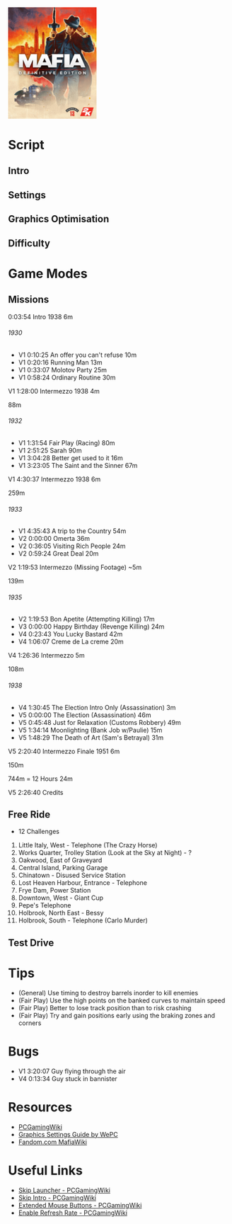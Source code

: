 <img src="Mafia_Definitive_Edition_cover.jpg" width="200" />

# Script

## Intro

## Settings

## Graphics Optimisation

## Difficulty

# Game Modes

## Missions

0:03:54 Intro 1938 6m

###### 1930
- V1 0:10:25 An offer you can't refuse 10m
- V1 0:20:16 Running Man 13m
- V1 0:33:07 Molotov Party 25m
- V1 0:58:24 Ordinary Routine 30m

V1 1:28:00 Intermezzo 1938 4m

88m

###### 1932
- V1 1:31:54 Fair Play (Racing) 80m
- V1 2:51:25 Sarah 90m
- V1 3:04:28 Better get used to it 16m
- V1 3:23:05 The Saint and the Sinner 67m

V1 4:30:37 Intermezzo 1938 6m

259m

###### 1933
- V1 4:35:43 A trip to the Country 54m
- V2 0:00:00 Omerta 36m
- V2 0:36:05 Visiting Rich People 24m
- V2 0:59:24 Great Deal 20m

V2 1:19:53 Intermezzo (Missing Footage) ~5m

139m

###### 1935
- V2 1:19:53 Bon Apetite (Attempting Killing) 17m
- V3 0:00:00 Happy Birthday (Revenge Killing) 24m
- V4 0:23:43 You Lucky Bastard 42m
- V4 1:06:07 Creme de La creme 20m

V4 1:26:36 Intermezzo 5m

108m

###### 1938
- V4 1:30:45 The Election Intro Only (Assassination) 3m
- V5 0:00:00 The Election (Assassination) 46m
- V5 0:45:48 Just for Relaxation (Customs Robbery) 49m
- V5 1:34:14 Moonlighting (Bank Job w/Paulie) 15m
- V5 1:48:29 The Death of Art (Sam's Betrayal) 31m

V5 2:20:40 Intermezzo Finale 1951 6m

150m

744m = 12 Hours 24m

V5 2:26:40 Credits

## Free Ride
- 12 Challenges

1. Little Italy, West - Telephone (The Crazy Horse)
2. Works Quarter, Trolley Station (Look at the Sky at Night) - ?
3. Oakwood, East of Graveyard
4. Central Island, Parking Garage
5. Chinatown - Disused Service Station
6. Lost Heaven Harbour, Entrance - Telephone
7. Frye Dam, Power Station
8. Downtown, West - Giant Cup
9. Pepe's Telephone
10. Holbrook, North East - Bessy
11. Holbrook, South - Telephone (Carlo Murder)

## Test Drive

# Tips
- (General) Use timing to destroy barrels inorder to kill enemies
- (Fair Play) Use the high points on the banked curves to maintain speed
- (Fair Play) Better to lose track position than to risk crashing
- (Fair Play) Try and gain positions early using the braking zones and corners

# Bugs

- V1 3:20:07 Guy flying through the air
- V4 0:13:34 Guy stuck in bannister

# Resources
- [PCGamingWiki](https://www.pcgamingwiki.com/wiki/Mafia:_Definitive_Edition)
- [Graphics Settings Guide by WePC](https://www.youtube.com/watch?v=TWZj4zSw2vw)
- [Fandom.com MafiaWiki](https://mafiagame.fandom.com/wiki/Category:Mafia:_Definitive_Edition)

# Useful Links
- [Skip Launcher - PCGamingWiki](https://www.pcgamingwiki.com/wiki/Mafia:_Definitive_Edition#Skip_2K_launcher)
- [Skip Intro - PCGamingWiki](https://www.pcgamingwiki.com/wiki/Mafia:_Definitive_Edition#Skip_intro_videos)
- [Extended Mouse Buttons - PCGamingWiki](https://www.pcgamingwiki.com/wiki/Mafia:_Definitive_Edition#Map_Extended_Mouse_Buttons)
- [Enable Refresh Rate - PCGamingWiki](https://www.pcgamingwiki.com/wiki/Mafia:_Definitive_Edition#Run_the_game_at_screen_refresh_rate_in_fullscreen)
